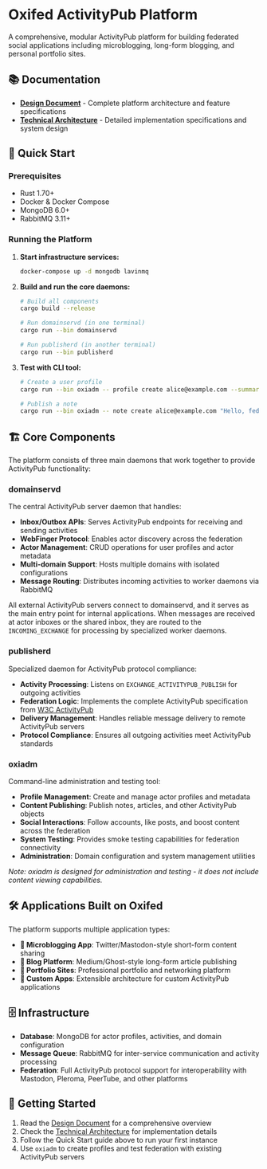 # Oxifed ActivityPub Platform

A comprehensive, modular ActivityPub platform for building federated social applications including microblogging, long-form blogging, and personal portfolio sites.

## 📚 Documentation

- **[Design Document](DESIGN.md)** - Complete platform architecture and feature specifications
- **[Technical Architecture](ARCHITECTURE.md)** - Detailed implementation specifications and system design

## 🚀 Quick Start

### Prerequisites
- Rust 1.70+
- Docker & Docker Compose
- MongoDB 6.0+
- RabbitMQ 3.11+

### Running the Platform

1. **Start infrastructure services:**
   ```bash
   docker-compose up -d mongodb lavinmq
   ```

2. **Build and run the core daemons:**
   ```bash
   # Build all components
   cargo build --release
   
   # Run domainservd (in one terminal)
   cargo run --bin domainservd
   
   # Run publisherd (in another terminal)  
   cargo run --bin publisherd
   ```

3. **Test with CLI tool:**
   ```bash
   # Create a user profile
   cargo run --bin oxiadm -- profile create alice@example.com --summary "Hello ActivityPub!"
   
   # Publish a note
   cargo run --bin oxiadm -- note create alice@example.com "Hello, federated world!"
   ```

## 🏗️ Core Components

The platform consists of three main daemons that work together to provide ActivityPub functionality:

### domainservd
The central ActivityPub server daemon that handles:
- **Inbox/Outbox APIs**: Serves ActivityPub endpoints for receiving and sending activities
- **WebFinger Protocol**: Enables actor discovery across the federation
- **Actor Management**: CRUD operations for user profiles and actor metadata
- **Multi-domain Support**: Hosts multiple domains with isolated configurations
- **Message Routing**: Distributes incoming activities to worker daemons via RabbitMQ

All external ActivityPub servers connect to domainservd, and it serves as the main entry point for internal applications. When messages are received at actor inboxes or the shared inbox, they are routed to the `INCOMING_EXCHANGE` for processing by specialized worker daemons.

### publisherd
Specialized daemon for ActivityPub protocol compliance:
- **Activity Processing**: Listens on `EXCHANGE_ACTIVITYPUB_PUBLISH` for outgoing activities
- **Federation Logic**: Implements the complete ActivityPub specification from [W3C ActivityPub](https://www.w3.org/TR/activitypub/)
- **Delivery Management**: Handles reliable message delivery to remote ActivityPub servers
- **Protocol Compliance**: Ensures all outgoing activities meet ActivityPub standards

### oxiadm
Command-line administration and testing tool:
- **Profile Management**: Create and manage actor profiles and metadata
- **Content Publishing**: Publish notes, articles, and other ActivityPub objects
- **Social Interactions**: Follow accounts, like posts, and boost content across the federation
- **System Testing**: Provides smoke testing capabilities for federation connectivity
- **Administration**: Domain configuration and system management utilities

*Note: oxiadm is designed for administration and testing - it does not include content viewing capabilities.*

## 🛠️ Applications Built on Oxifed

The platform supports multiple application types:

- **📱 Microblogging App**: Twitter/Mastodon-style short-form content sharing
- **📝 Blog Platform**: Medium/Ghost-style long-form article publishing  
- **💼 Portfolio Sites**: Professional portfolio and networking platform
- **🔧 Custom Apps**: Extensible architecture for custom ActivityPub applications

## 🗄️ Infrastructure

- **Database**: MongoDB for actor profiles, activities, and domain configuration
- **Message Queue**: RabbitMQ for inter-service communication and activity processing
- **Federation**: Full ActivityPub protocol support for interoperability with Mastodon, Pleroma, PeerTube, and other platforms

## 📖 Getting Started

1. Read the [Design Document](DESIGN.md) for a comprehensive overview
2. Check the [Technical Architecture](ARCHITECTURE.md) for implementation details
3. Follow the Quick Start guide above to run your first instance
4. Use `oxiadm` to create profiles and test federation with existing ActivityPub servers
